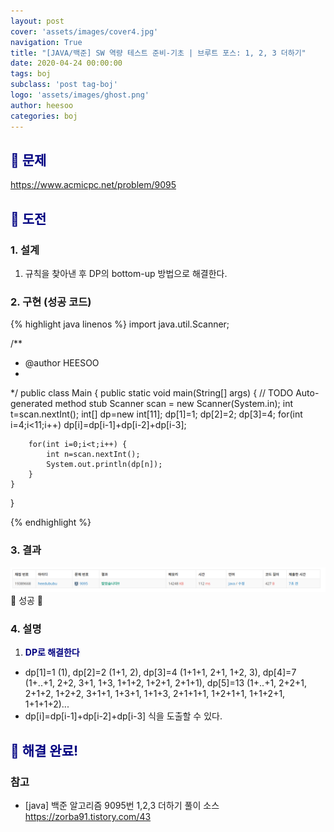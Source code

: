 ```yaml
---
layout: post
cover: 'assets/images/cover4.jpg'
navigation: True
title: "[JAVA/백준] SW 역량 테스트 준비-기초 | 브루트 포스: 1, 2, 3 더하기"
date: 2020-04-24 00:00:00
tags: boj
subclass: 'post tag-boj'
logo: 'assets/images/ghost.png'
author: heesoo
categories: boj
---
```

## <span style="color:navy">👀 문제</span>
<https://www.acmicpc.net/problem/9095>

## <span style="color:navy">👊 도전</span>

### 1. 설계
1. 규칙을 찾아낸 후 DP의 bottom-up 방법으로 해결한다.

### 2. 구현 (성공 코드)
{% highlight java linenos %}
import java.util.Scanner;

/**
 * @author HEESOO
 *
 */
public class Main {
	public static void main(String[] args) {
		// TODO Auto-generated method stub
		Scanner scan = new Scanner(System.in);
		int t=scan.nextInt();
		int[] dp=new int[11];
		dp[1]=1;
		dp[2]=2;
		dp[3]=4;
		for(int i=4;i<11;i++)
			dp[i]=dp[i-1]+dp[i-2]+dp[i-3];
		
		for(int i=0;i<t;i++) {
			int n=scan.nextInt();
			System.out.println(dp[n]);
		}
	}
}

 {% endhighlight %}

### 3. 결과
![실행결과](./assets/images/200424_7.PNG)
🤟 성공 🤟  

### 4. 설명
1. **<span style="color:navy">DP로 해결한다</span>**
- dp[1]=1 (1), dp[2]=2 (1+1, 2), dp[3]=4 (1+1+1, 2+1, 1+2, 3), dp[4]=7 (1+..+1, 2+2, 3+1, 1+3, 1+1+2, 1+2+1, 2+1+1), dp[5]=13 (1+..+1, 2+2+1, 2+1+2, 1+2+2, 3+1+1, 1+3+1, 1+1+3, 2+1+1+1, 1+2+1+1, 1+1+2+1, 1+1+1+2)...
- dp[i]=dp[i-1]+dp[i-2]+dp[i-3] 식을 도출할 수 있다.

## <span style="color:navy">👏 해결 완료!</span>

### 참고
- [java] 백준 알고리즘 9095번 1,2,3 더하기 풀이 소스 <https://zorba91.tistory.com/43>
